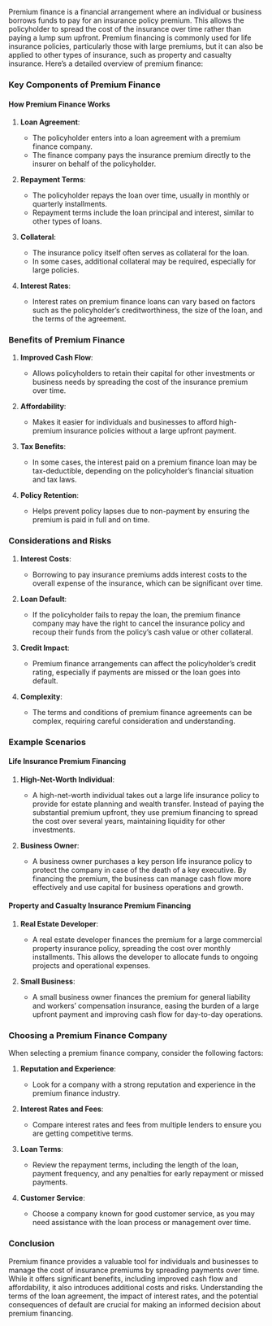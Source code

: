 Premium finance is a financial arrangement where an individual or business borrows funds to pay for an insurance policy premium. This allows the policyholder to spread the cost of the insurance over time rather than paying a lump sum upfront. Premium financing is commonly used for life insurance policies, particularly those with large premiums, but it can also be applied to other types of insurance, such as property and casualty insurance. Here’s a detailed overview of premium finance:

### Key Components of Premium Finance

#### How Premium Finance Works
1. **Loan Agreement**:
   - The policyholder enters into a loan agreement with a premium finance company.
   - The finance company pays the insurance premium directly to the insurer on behalf of the policyholder.

2. **Repayment Terms**:
   - The policyholder repays the loan over time, usually in monthly or quarterly installments.
   - Repayment terms include the loan principal and interest, similar to other types of loans.

3. **Collateral**:
   - The insurance policy itself often serves as collateral for the loan.
   - In some cases, additional collateral may be required, especially for large policies.

4. **Interest Rates**:
   - Interest rates on premium finance loans can vary based on factors such as the policyholder’s creditworthiness, the size of the loan, and the terms of the agreement.

### Benefits of Premium Finance
1. **Improved Cash Flow**:
   - Allows policyholders to retain their capital for other investments or business needs by spreading the cost of the insurance premium over time.

2. **Affordability**:
   - Makes it easier for individuals and businesses to afford high-premium insurance policies without a large upfront payment.

3. **Tax Benefits**:
   - In some cases, the interest paid on a premium finance loan may be tax-deductible, depending on the policyholder’s financial situation and tax laws.

4. **Policy Retention**:
   - Helps prevent policy lapses due to non-payment by ensuring the premium is paid in full and on time.

### Considerations and Risks
1. **Interest Costs**:
   - Borrowing to pay insurance premiums adds interest costs to the overall expense of the insurance, which can be significant over time.

2. **Loan Default**:
   - If the policyholder fails to repay the loan, the premium finance company may have the right to cancel the insurance policy and recoup their funds from the policy’s cash value or other collateral.

3. **Credit Impact**:
   - Premium finance arrangements can affect the policyholder’s credit rating, especially if payments are missed or the loan goes into default.

4. **Complexity**:
   - The terms and conditions of premium finance agreements can be complex, requiring careful consideration and understanding.

### Example Scenarios

#### Life Insurance Premium Financing
1. **High-Net-Worth Individual**:
   - A high-net-worth individual takes out a large life insurance policy to provide for estate planning and wealth transfer. Instead of paying the substantial premium upfront, they use premium financing to spread the cost over several years, maintaining liquidity for other investments.

2. **Business Owner**:
   - A business owner purchases a key person life insurance policy to protect the company in case of the death of a key executive. By financing the premium, the business can manage cash flow more effectively and use capital for business operations and growth.

#### Property and Casualty Insurance Premium Financing
1. **Real Estate Developer**:
   - A real estate developer finances the premium for a large commercial property insurance policy, spreading the cost over monthly installments. This allows the developer to allocate funds to ongoing projects and operational expenses.

2. **Small Business**:
   - A small business owner finances the premium for general liability and workers’ compensation insurance, easing the burden of a large upfront payment and improving cash flow for day-to-day operations.

### Choosing a Premium Finance Company
When selecting a premium finance company, consider the following factors:
1. **Reputation and Experience**:
   - Look for a company with a strong reputation and experience in the premium finance industry.
   
2. **Interest Rates and Fees**:
   - Compare interest rates and fees from multiple lenders to ensure you are getting competitive terms.
   
3. **Loan Terms**:
   - Review the repayment terms, including the length of the loan, payment frequency, and any penalties for early repayment or missed payments.
   
4. **Customer Service**:
   - Choose a company known for good customer service, as you may need assistance with the loan process or management over time.

### Conclusion
Premium finance provides a valuable tool for individuals and businesses to manage the cost of insurance premiums by spreading payments over time. While it offers significant benefits, including improved cash flow and affordability, it also introduces additional costs and risks. Understanding the terms of the loan agreement, the impact of interest rates, and the potential consequences of default are crucial for making an informed decision about premium financing.